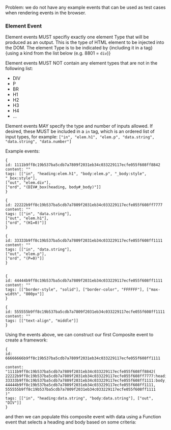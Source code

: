 Problem: we do not have any example events that can be used as test cases when rendering events in the browser.

### Element Event
Element events MUST specifiy exactly one element Type that will be produced as an output. This is the type of HTML element to be injected into the DOM. The element Type is to be indicated by {including it in a tag} {using a kind from the list below (e.g. 8801 = `div`)}

Element events MUST NOT contain any element types that are not in the following list:
* DIV
* P
* BR
* H1
* H2
* H3
* H4
* ...

Element events MAY specify the type and number of inputs allowed. If desired, these MUST be included in a `in` tag, which is an ordered list of input types, for example:
`["in", "elem.h1", "elem.p", "data.string", "data.string", "data.number"]`

Example events:
```
{
id: 1111b9ff8c19b537ba5cdb7a7809f2031eb34c033229117ecfe055f608ff8842
content: ""
tags: [["in", "heading:elem.h1", "body:elem.p", "_body:style", "_box:style"],
["out", "elem.div"],
["ord", "(DIV#_box(heading, body#_body)"]]
}

{
id: 22222b9ff8c19b537ba5cdb7a7809f2031eb34c033229117ecfe055f608ff7777
content: ""
tags: [["in", "data.string"],
["out", "elem.h1"],
["ord", "(H1=0)"]]
}

{
id: 33333b9ff8c19b537ba5cdb7a7809f2031eb34c033229117ecfe055f608ff1111
content: ""
tags: [["in", "data.string"],
["out", "elem.p"],
["ord", "(P=0)"]]
}


{
id: 44444b9ff8c19b537ba5cdb7a7809f2031eb34c033229117ecfe055f608ff1111
content: ""
tags: [["border-style", "solid"], ["border-color", "FFFFFF"], ["max-width", "800px"]]
}

{
id: 555555b9ff8c19b537ba5cdb7a7809f2031eb34c033229117ecfe055f608ff1111
content: ""
tags: [["text-align", "middle"]]
}
```

Using the events above, we can construct our first Composite event to create a framework:

```
{
id: 66666666b9ff8c19b537ba5cdb7a7809f2031eb34c033229117ecfe055f608ff1111

content: "1111b9ff8c19b537ba5cdb7a7809f2031eb34c033229117ecfe055f608ff8842(
22222b9ff8c19b537ba5cdb7a7809f2031eb34c033229117ecfe055f608ff7777:heading,
33333b9ff8c19b537ba5cdb7a7809f2031eb34c033229117ecfe055f608ff1111:body,
44444b9ff8c19b537ba5cdb7a7809f2031eb34c033229117ecfe055f608ff1111,
555555b9ff8c19b537ba5cdb7a7809f2031eb34c033229117ecfe055f608ff1111
)"
tags: [["in", "heading:data.string", "body:data.string"], ["out", "DIV"]]
}
```

and then we can populate this composite event with data using a Function event that selects a heading and body based on some criteria:

